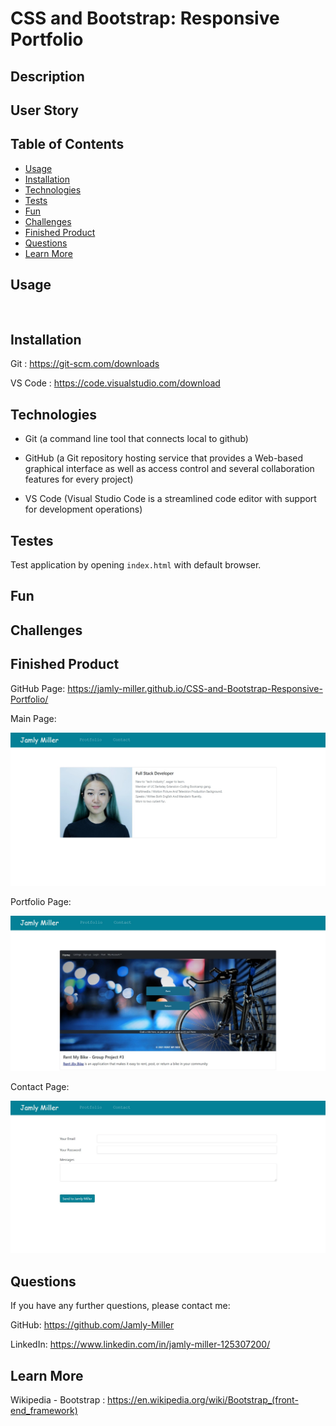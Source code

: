 # CSS and Bootstrap: Responsive Portfolio


## Description




## User Story




 
## Table of Contents


* [Usage](#usage)
* [Installation](#installation)
* [Technologies](#technologies)
* [Tests](#tests)
* [Fun](#fun)
* [Challenges](#challenges)
* [Finished Product](#finished-product)
* [Questions](#questions)
* [Learn More](#learn-more)


## Usage

```


```


## **Installation**

Git : https://git-scm.com/downloads

VS Code : https://code.visualstudio.com/download


## Technologies

* Git (a command line tool that connects local to github)

* GitHub (a Git repository hosting service that provides a Web-based graphical interface as well as access control and several collaboration features for every project)

* VS Code (Visual Studio Code is a streamlined code editor with support for development operations)


## Testes

Test application by opening ``` index.html ``` with default browser.

                                            
## Fun




##  Challenges




## Finished Product

GitHub Page: https://jamly-miller.github.io/CSS-and-Bootstrap-Responsive-Portfolio/

Main Page:

![Index-ScreenShot](./assets/images/index.jpg)

Portfolio Page:

![Portfolio-ScreenShot](./assets/images/protfolio.jpg)

Contact Page:

![Contact-ScreenShot](./assets/images/contact.jpg)


## Questions

If you have any further questions, please contact me:

GitHub: https://github.com/Jamly-Miller

LinkedIn: https://www.linkedin.com/in/jamly-miller-125307200/


## Learn More

Wikipedia - Bootstrap : https://en.wikipedia.org/wiki/Bootstrap_(front-end_framework)

